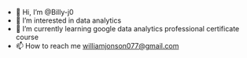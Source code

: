 - 👋 Hi, I’m @Billy-j0
- 👀 I’m interested in data analytics
- 🌱 I’m currently learning google data analytics professional certificate course
- 📫 How to reach me williamjonson077@gmail.com

<!---
Billy-j0/Billy-j0 is a ✨ special ✨ repository because its `README.md` (this file) appears on your GitHub profile.
You can click the Preview link to take a look at your changes.
--->

